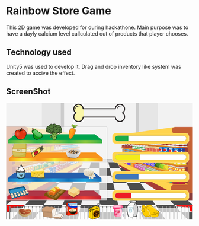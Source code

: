 # Rainbow Store Game

This 2D game was developed for during hackathone. Main purpose was to have a dayly calcium level callculated out of products that player chooses.

## Technology used
    
Unity5 was used to develop it. Drag and drop inventory like system was created to accive the effect.

## ScreenShot

<img src="/store1.png" align="center" />